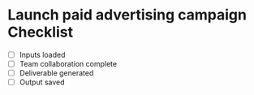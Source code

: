 # Launch paid advertising campaign Checklist

- [ ] Inputs loaded
- [ ] Team collaboration complete
- [ ] Deliverable generated
- [ ] Output saved
